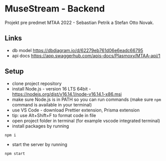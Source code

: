 # MuseStream - Backend

Projekt pre predmet MTAA 2022 - Sebastian Petrik a Stefan Otto Novak.

## Links
- db model https://dbdiagram.io/d/62279eb761d06e6eadc66795
- api docs https://app.swaggerhub.com/apis-docs/Plasmoxy/MTAA-api/1

## Setup

- clone project repository
- install Node.js - version 16 LTS 64bit - https://nodejs.org/dist/v16.14.1/node-v16.14.1-x86.msi
- make sure Node.js is in PATH so you can run commands (make sure `npm` command is available in your terminal)
- use VS Code - download Prettier extension, Prisma extension
- tip: use Alt+Shift+F to format code in file
- open project folder in terminal (for example vscode integrated terminal)
- install packages by running
```
npm i
```
- start the server by running
```
npm start
```